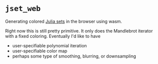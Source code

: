# `jset_web`
Generating colored [Julia sets](https://en.wikipedia.org/wiki/Julia_set)
in the browser using wasm.

Right now this is still pretty primitive. It only does the Mandlebrot iterator
with a fixed coloring. Eventually I'd like to have
  * user-specifiable polynomial iteration
  * user-specifiable color map
  * perhaps some type of smoothing, blurring, or downsampling
